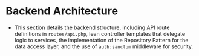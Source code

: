 # Backend Architecture
* This section details the backend structure, including API route definitions in `routes/api.php`, lean controller templates that delegate logic to services, the implementation of the Repository Pattern for the data access layer, and the use of `auth:sanctum` middleware for security. 